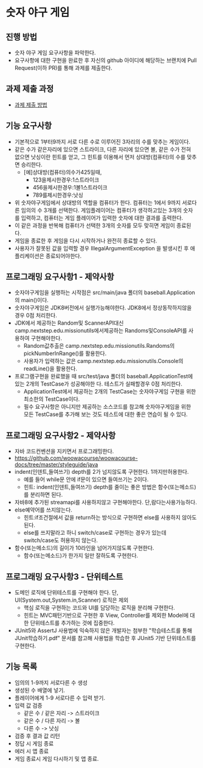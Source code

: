 # 숫자 야구 게임
## 진행 방법
* 숫자 야구 게임 요구사항을 파악한다.
* 요구사항에 대한 구현을 완료한 후 자신의 github 아이디에 해당하는 브랜치에 Pull Request(이하 PR)를 통해 과제를 제출한다.

## 과제 제출 과정
* [과제 제출 방법](https://github.com/next-step/nextstep-docs/tree/master/precourse)

## 기능 요구사항
* 기본적으로 1부터9까지 서로 다른 수로 이루어진 3자리의 수를 맞추는 게임이다.
* 같은 수가 같은자리에 있으면 스트라이크, 다른 자리에 있으면 볼, 같은 수가 전혀 없으면 낫싱이란 힌트를 얻고, 그 힌트를 이용해서 먼저 상대방(컴퓨터)의 수를 맞추면 승리한다.
  * [예]상대방(컴퓨터)의수가425일때,
    * 123을제시한경우:1스트라이크
    * 456을제시한경우:1볼1스트라이크
    * 789를제시한경우:낫싱
* 위 숫자야구게임에서 상대방의 역할을 컴퓨터가 한다. 컴퓨터는 1에서 9까지 서로다른 임의의 수 3개를 선택한다. 게임플레이어는 컴퓨터가 생각하고있는 3개의 숫자를 입력하고, 컴퓨터는 게임 플레이어가 입력한 숫자에 대한 결과를 출력한다.
* 이 같은 과정을 반복해 컴퓨터가 선택한 3개의 숫자를 모두 맞히면 게임이 종료된다.
* 게임을 종료한 후 게임을 다시 시작하거나 완전히 종료할 수 있다.
* 사용자가 잘못된 값을 입력할 경우 IllegalArgumentException 을 발생시킨 후 애플리케이션은 종료되어야한다.

## 프로그래밍 요구사항1 - 제약사항
* 숫자야구게임을 실행하는 시작점은 src/main/java 폴더의 baseball.Application의 main()이다.
* 숫자야구게임은 JDK8버전에서 실행가능해야한다. JDK8에서 정상동작하지않을 경우 0점 처리한다.
* JDK에서 제공하는 Random및 ScannerAPI대신 camp.nextstep.edu.missionutils에서제공하는 Randoms및ConsoleAPI를 사용하여 구현해야한다.
  * Random값추출은 camp.nextstep.edu.missionutils.Randoms의 pickNumberInRange()를 활용한다.
  * 사용자가 입력하는 값은 camp.nextstep.edu.missionutils.Console의 readLine()을 활용한다.
* 프로그램구현을 완료했을 때 src/test/java 폴더의 baseball.ApplicationTest에 있는 2개의 TestCase가 성공해야한
다. 테스트가 실패할경우 0점 처리한다.
  * ApplicationTest에서 제공하는 2개의 TestCase는 숫자야구게임 구현을 위한 최소한의 TestCase이다.
  * 필수 요구사항은 아니지만 제공하는 소스코드를 참고해 숫자야구게임을 위한 모든 TestCase를 추가해 보는 것도 테스트에 대한 좋은 연습이 될 수 있다.

## 프로그래밍 요구사항2 - 제약사항
* 자바 코드컨벤션을 지키면서 프로그래밍한다.
* https://github.com/woowacourse/woowacourse-docs/tree/master/styleguide/java
* indent(인덴트,들여쓰기) depth를 2가 넘지않도록 구현한다. 1까지만허용한다.
  * 예를 들어 while문 안에 if문이 있으면 들여쓰기는 2이다.
  * 힌트: indent(인덴트,들여쓰기) depth를 줄이는 좋은 방법은 함수(또는메소드)를 분리하면 된다.
* 자바8에 추가된 streamapi를 사용하지않고 구현해야한다. 단,람다는사용가능하다.
* else예약어를 쓰지않는다.
  * 힌트:if조건절에서 값을 return하는 방식으로 구현하면 else를 사용하지 않아도 된다.
  * else를 쓰지말라고 하니 switch/case로 구현하는 경우가 있는데 switch/case도 허용하지 않는다.
* 함수(또는메소드)의 길이가 10라인을 넘어가지않도록 구현한다.
  * 함수(또는메소드)가 한가지 일만 잘하도록 구현한다.

## 프로그래밍 요구사항3 - 단위테스트

* 도메인 로직에 단위테스트를 구현해야 한다. 단, UI(System.out,System.in,Scanner) 로직은 제외
  * 핵심 로직을 구현하는 코드와 UI를 담당하는 로직을 분리해 구현한다.
  * 힌트는 MVC패턴기반으로 구현한 후 View, Controller를 제외한 Model에 대한 단위테스트를 추가하는 것에 집중한다.
* JUnit5와 AssertJ 사용법에 익숙하지 않은 개발자는 첨부한 "학습테스트를 통해 JUnit학습하기.pdf" 문서를 참고해 사용법을 학습한 후 JUnit5 기반 단위테스트를 구현한다.

## 기능 목록
* 임의의 1-9까지 서로다른 수 생성
* 생성된 수 배열에 넣기.
* 플레이어에게 1-9 서로다른 수 입력 받기.
* 입력 값 검증 
  * 같은 수 / 같은 자리 -> 스트라이크
  * 같은 수 / 다른 자리 -> 볼
  * 다른 수 -> 낫싱
* 검증 후 결과 값 리턴
* 정답 시 게임 종료
* 에러 시 앱 종료
* 게임 종료시 게임 다시하기 및 앱 종료.




